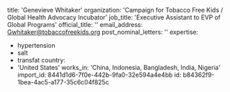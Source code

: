 title: 'Genevieve Whitaker'
organization: 'Campaign for Tobacco Free Kids / Global Health Advocacy Incubator'
job_title: 'Executive Assistant to EVP of Global Programs'
official_title: ''
email_address: Gwhitaker@tobaccofreekids.org
post_nominal_letters: ''
expertise:
  - hypertension
  - salt
  - transfat
country:
  - 'United States'
works_in: 'China, Indonesia, Bangladesh, India, Nigeria'
import_id: 8441d1d6-7f0e-442b-9fa0-32e594a4e4bb
id: b84362f9-1bea-4ac5-a177-35c6c04f825c

